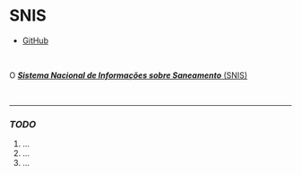 # SNIS

- [GitHub](https://github.com/open-geodata/br_snis)

<br>

O [**_Sistema Nacional de Informações sobre Saneamento_** (SNIS)](http://www.snis.gov.br/)

<br>

---

### _TODO_

1. ...
2. ...
3. ...
